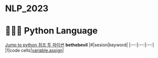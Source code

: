 # NLP_2023

# 💑🎀💎 Python Language
[Jump to python 점프 투 파이썬](https://wikidocs.net/book/1)
**bethebevil**
|#|sesion|keyword|
|:--:|:--:|:--:|
|1|code cells|[variable.assign](https://github.com/YE1NY/NLP_2023/blob/main/1_CodeCells_Basic_.ipynb)|

